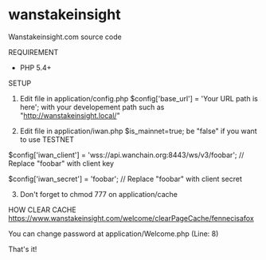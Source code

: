 # wanstakeinsight
Wanstakeinsight.com source code

REQUIREMENT
- PHP 5.4+

SETUP
1. Edit file in application/config.php
$config['base_url'] = 'Your URL path is here'; 
with your developement path such as "http://wanstakeinsight.local/"

2. Edit file in application/iwan.php
$is_mainnet=true; 
be "false" if you want to use TESTNET

$config['iwan_client'] = 'wss://api.wanchain.org:8443/ws/v3/foobar'; // Replace "foobar" with client key

$config['iwan_secret'] = 'foobar'; // Replace "foobar" with client secret

3. Don't forget to chmod 777 on application/cache

HOW CLEAR CACHE
https://www.wanstakeinsight.com/welcome/clearPageCache/fennecisafox

You can change password at application/Welcome.php (Line: 8)

That's it!
